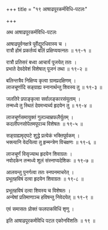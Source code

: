 +++
title = "१९ आषाढपूरकर्मविधि-पटलः"

+++
  
  
  
अथ आषाढपूरकर्मविधि-पटलः  
  
आषाढपूर्वनक्षत्रे पूर्वेद्युरधिवास्य च ।  
रात्रौ होमं प्रकर्तव्यं बलिं प्रक्षिप्ययत्नतः ॥ १९-१ ॥  
  
रात्रौ प्रतिसरं बध्वा आचार्यं पूजयेत् ततः ।  
प्रभाते देवदेवेशं विशेषात् पूजनं तथा ॥ १९-२ ॥  
  
बलिन्तत्रैव निक्षिप्य कृत्वा ग्रामप्रदक्षिणम् ।  
लाजचूर्णादि सङ्ग्राह्य स्नानार्थन्तु शिवस्य तु ॥ १९-३ ॥  
  
जलतिरे प्रपाङ्कृत्वा सर्वालङ्कारसंयुताम् ।  
तन्मध्ये तु स्थितं देवमभ्यर्च्य हृदयेन तु ॥ १९-४ ॥  
  
लाजचूर्णसमायुक्तं गुलञ्चाम्रफलैर्युतम् ।  
कदलीपनसोपेतमपूपञ्च विशेषतः ॥ १९-५ ॥  
  
सङ्ग्राह्यमृद्घटे शुद्धे प्रत्येकं भक्तिपूर्वकम् ।  
भक्त्यानि वेदयित्वा तु हृन्मन्त्रेण विचक्षणः ॥ १९-६ ॥  
  
लाजचूर्णं विसृज्याथ हृदयेन शिवाग्रतः ।  
नवोदकेन तन्मध्ये शूलं संस्नाप्यदेशिकः ॥ १९-७ ॥  
  
आलयन्तु पुनर्गत्वा ततः स्नपनमाचरेत् ।  
प्रभूतहविषं दत्वा हृदयेन शिवाग्रतः ॥ १९-८ ॥  
  
प्रभूतहविषं दत्वा शिवस्य च विशेषतः ।  
अन्येषां प्रतिमाणाञ्च हविषन्तु निवेदयेत् ॥ १९-९ ॥  
  
एवं समासतः प्रोक्तं फलपाकविधिं शृणु ।  
  
इति आषाढपूरकर्मविधि पटल एकोनविंशतिः ॥ १९ ॥
